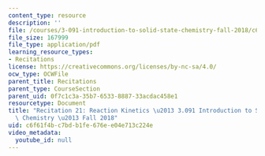 ```yaml
---
content_type: resource
description: ''
file: /courses/3-091-introduction-to-solid-state-chemistry-fall-2018/c6f61f4bc7bdb1fe676ee04e713c224e_MIT3_091F18_REC21.pdf
file_size: 167999
file_type: application/pdf
learning_resource_types:
- Recitations
license: https://creativecommons.org/licenses/by-nc-sa/4.0/
ocw_type: OCWFile
parent_title: Recitations
parent_type: CourseSection
parent_uid: 0f7c1c3a-35b7-6533-8887-33acdac458e1
resourcetype: Document
title: "Recitation 21: Reaction Kinetics \u2013 3.091 Introduction to Solid-State\
  \ Chemistry \u2013 Fall 2018"
uid: c6f61f4b-c7bd-b1fe-676e-e04e713c224e
video_metadata:
  youtube_id: null
---
```

